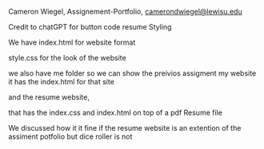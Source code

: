 Cameron Wiegel, Assignement-Portfolio, camerondwiegel@lewisu.edu

Credit to chatGPT for button code resume Styling

We have index.html for website format

style.css for the look of the website

we also have me folder so we can show the preivios assigment my website
it has the index.html for that site

and the resume website,

that has the index.css and index.html on top of a pdf Resume file

We discussed how it it fine if the resume website is an extention of the assiment potfolio but dice roller is not
